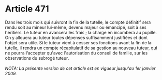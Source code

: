 # Article 471

Dans les trois mois qui suivront la fin de la tutelle, le compte définitif sera rendu soit au mineur lui-même, devenu majeur ou émancipé, soit à ses héritiers. Le tuteur en avancera les frais ; la charge en incombera au pupille.   On y allouera au tuteur toutes dépenses suffisamment justifiées et dont l'objet sera utile.   Si le tuteur vient à cesser ses fonctions avant la fin de la tutelle, il rendra un compte récapitulatif de sa gestion au nouveau tuteur, qui ne pourra l'accepter qu'avec l'autorisation du conseil de famille, sur les observations du subrogé tuteur.<br/><br/><i>NOTA:  La présente version de cet article est en vigueur jusqu'au 1er janvier 2009.</i>